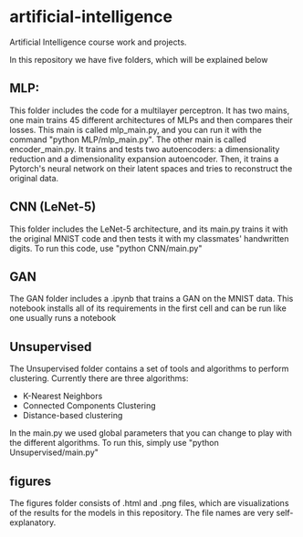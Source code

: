 # artificial-intelligence

Artificial Intelligence course work and projects.

In this repository we have five folders, which will be explained below 

## MLP:
This folder includes the code for a multilayer perceptron. It has two mains, one
main trains 45 different architectures of MLPs and then compares their losses. This
main is called mlp_main.py, and you can run it with the command "python MLP/mlp_main.py".
The other main is called encoder_main.py. It trains and tests two autoencoders:
a dimensionality reduction and a dimensionality expansion autoencoder. Then, it trains
a Pytorch's neural network on their latent spaces and tries to reconstruct the original
data.
## CNN (LeNet-5)
This folder includes the LeNet-5 architecture, and its main.py trains it with the original
MNIST code and then tests it with my classmates' handwritten digits. To run this code,
use "python CNN/main.py"
## GAN
The GAN folder includes a .ipynb that trains a GAN on the MNIST data. This notebook
installs all of its requirements in the first cell and can be run like one usually runs
a notebook
## Unsupervised
The Unsupervised folder contains a set of tools and algorithms to perform clustering.
Currently there are three algorithms:

- K-Nearest Neighbors 
- Connected Components Clustering
- Distance-based clustering

In the main.py we used global parameters that you can change to play with the different
algorithms. To run this, simply use "python Unsupervised/main.py"

## figures
The figures folder consists of .html and .png files, which are visualizations of the 
results for the models in this repository. The file names are very self-explanatory.
